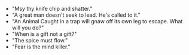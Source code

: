 - "Msy thy knife chip and shatter."
- "A great man doesn't seek to lead. He's called to it."
- "An Animal Caught in a trap will gnaw off its own leg to escape. What will you do?"
- "When is a gift not a gift?"
- "The spice must flow."
- "Fear is the mind killer."
